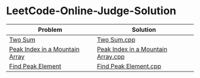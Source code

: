 # LeetCode-Online-Judge-Solution
| Problem | Solution |
| ------- | -------- |
| [Two Sum](https://leetcode.com/problems/two-sum/) | [Two Sum.cpp](https://github.com/SohagMollik/LeetCode-Online-Judge-Solution/blob/main/Solution/1.%20Two%20Sum.cpp) |
| [Peak Index in a Mountain Array](https://leetcode.com/problems/peak-index-in-a-mountain-array/) | [Peak Index in a Mountain Array.cpp](https://github.com/SohagMollik/LeetCode-Online-Judge-Solution/blob/main/Solution/Peak%20Index%20in%20a%20Mountain%20Array.cpp) |
| [Find Peak Element](https://leetcode.com/problems/find-peak-element/) | [Find Peak Element.cpp](https://github.com/SohagMollik/LeetCode-Online-Judge-Solution/blob/main/Solution/162.%20Find%20Peak%20Element.cpp) |
